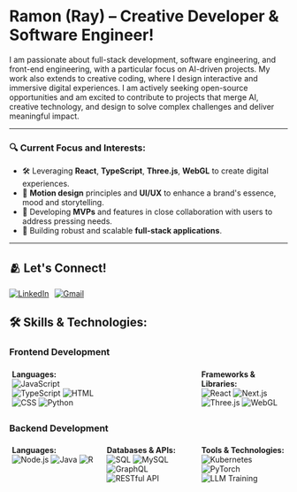 # Ramon (Ray) – Creative Developer & Software Engineer! 

I am passionate about full-stack development, software engineering, and front-end engineering, with a particular focus on AI-driven projects. My work also extends to creative coding, where I design interactive and immersive digital experiences. I am actively seeking open-source opportunities and am excited to contribute to projects that merge AI, creative technology, and design to solve complex challenges and deliver meaningful impact.
 
---
### 🔍 Current Focus and Interests:
- 🛠️ Leveraging **React**, **TypeScript**, **Three.js**, **WebGL** to create digital experiences.
- 📖 **Motion design** principles and **UI/UX** to enhance a brand's essence, mood and storytelling.  
- 🚧 Developing **MVPs** and features in close collaboration with users to address pressing needs.  
- 🥞 Building robust and scalable **full-stack applications**.  

---

## 🫂 Let's Connect!

<div style="display: flex; gap: 10px; align-items: center;">
  <a href="https://www.linkedin.com/in/ramongaeta" target="_blank">
    <img src="https://img.shields.io/badge/LinkedIn-0077B5?style=for-the-badge&logo=linkedin&logoColor=white" alt="LinkedIn">
  </a>
  <a href="mailto:raymondgaeta@gmail.com">
    <img src="https://img.shields.io/badge/Email-%23D14836?style=for-the-badge&logo=gmail&logoColor=white" alt="Gmail">
  </a>
</div>


## 🛠️ Skills & Technologies:

### **Frontend Development**
<div style="display: flex; flex-wrap: wrap; justify-content: space-between;">
  <div style="width: 30%; padding: 5px;">
    <strong>Languages:</strong><br>
    <img src="https://img.shields.io/badge/JavaScript-F7DF1E?style=for-the-badge&logo=javascript&logoColor=black" alt="JavaScript">
    <img src="https://img.shields.io/badge/TypeScript-3178C6?style=for-the-badge&logo=typescript&logoColor=white" alt="TypeScript">
    <img src="https://img.shields.io/badge/HTML-E34F26?style=for-the-badge&logo=html5&logoColor=white" alt="HTML">
    <img src="https://img.shields.io/badge/CSS-1572B6?style=for-the-badge&logo=css3&logoColor=white" alt="CSS">
    <img src="https://img.shields.io/badge/Python-3776AB?style=for-the-badge&logo=python&logoColor=white" alt="Python">
  </div>
  <div style="width: 30%; padding: 5px;">
    <strong>Frameworks & Libraries:</strong><br>
    <img src="https://img.shields.io/badge/React-61DAFB?style=for-the-badge&logo=react&logoColor=black" alt="React">
    <img src="https://img.shields.io/badge/Next.js-000000?style=for-the-badge&logo=nextdotjs&logoColor=white" alt="Next.js">
    <img src="https://img.shields.io/badge/Three.js-000000?style=for-the-badge&logo=three.js&logoColor=white" alt="Three.js">
    <img src="https://img.shields.io/badge/WebGL-F24E1E?style=for-the-badge&logo=webgl&logoColor=white" alt="WebGL">
  </div>
</div>

### **Backend Development**
<div style="display: flex; flex-wrap: wrap; justify-content: space-between;">
  <div style="width: 30%; padding: 5px;">
    <strong>Languages:</strong><br>
    <img src="https://img.shields.io/badge/Node.js-339933?style=for-the-badge&logo=nodedotjs&logoColor=white" alt="Node.js">
    <img src="https://img.shields.io/badge/Java-007396?style=for-the-badge&logo=java&logoColor=white" alt="Java">
    <img src="https://img.shields.io/badge/R-276DC3?style=for-the-badge&logo=r&logoColor=white" alt="R">
  </div>
  <div style="width: 30%; padding: 5px;">
    <strong>Databases & APIs:</strong><br>
    <img src="https://img.shields.io/badge/SQL-003B57?style=for-the-badge&logo=sqlite&logoColor=white" alt="SQL">
    <img src="https://img.shields.io/badge/MySQL-4479A1?style=for-the-badge&logo=mysql&logoColor=white" alt="MySQL">
    <img src="https://img.shields.io/badge/GraphQL-E10098?style=for-the-badge&logo=graphql&logoColor=white" alt="GraphQL">
    <img src="https://img.shields.io/badge/RESTful_API-005571?style=for-the-badge&logo=api&logoColor=white" alt="RESTful API">
  </div>
  <div style="width: 30%; padding: 5px;">
    <strong>Tools & Technologies:</strong><br>
    <img src="https://img.shields.io/badge/Kubernetes-326CE5?style=for-the-badge&logo=kubernetes&logoColor=white" alt="Kubernetes">
    <img src="https://img.shields.io/badge/PyTorch-EE4C2C?style=for-the-badge&logo=pytorch&logoColor=white" alt="PyTorch">
    <img src="https://img.shields.io/badge/LLM_Training-F26D21?style=for-the-badge&logo=ai&logoColor=white" alt="LLM Training">
  </div>
</div>


